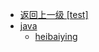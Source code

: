 - [返回上一级 [test]](notes/code/Hbase/hbase-java-api-2.x/src/test/)
- [java](notes/code/Hbase/hbase-java-api-2.x/src/test/java/)
  - [heibaiying](notes/code/Hbase/hbase-java-api-2.x/src/test/java/heibaiying/)

